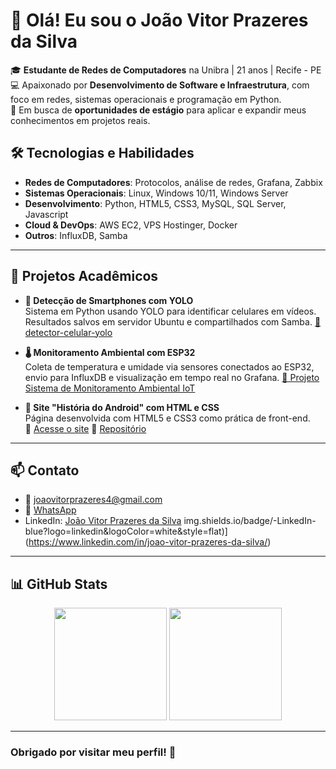 # 👋 Olá! Eu sou o João Vitor Prazeres da Silva

🎓 **Estudante de Redes de Computadores** na Unibra | 21 anos | Recife - PE  
💻 Apaixonado por **Desenvolvimento de Software e Infraestrutura**, com foco em redes, sistemas operacionais e programação em Python.  
🚀 Em busca de **oportunidades de estágio** para aplicar e expandir meus conhecimentos em projetos reais.

## 🛠️ Tecnologias e Habilidades

- **Redes de Computadores**: Protocolos, análise de redes, Grafana, Zabbix  
- **Sistemas Operacionais**: Linux, Windows 10/11, Windows Server  
- **Desenvolvimento**: Python, HTML5, CSS3, MySQL, SQL Server, Javascript 
- **Cloud & DevOps**: AWS EC2, VPS Hostinger, Docker  
- **Outros**: InfluxDB, Samba

---

## 💼 Projetos Acadêmicos

- **📱 Detecção de Smartphones com YOLO**  
  Sistema em Python usando YOLO para identificar celulares em vídeos. Resultados salvos em servidor Ubuntu e compartilhados com Samba.
  [🔗 detector-celular-yolo](https://github.com/juanvitor04/detector-celular-yolo)


- **🌡️ Monitoramento Ambiental com ESP32**  
  Coleta de temperatura e umidade via sensores conectados ao ESP32, envio para InfluxDB e visualização em tempo real no Grafana.
  [🔗 Projeto Sistema de Monitoramento Ambiental IoT](https://github.com/juanvitor04/sistema-de-monitoramento-ambiental-iot)


- **🤖 Site "História do Android" com HTML e CSS**  
  Página desenvolvida com HTML5 e CSS3 como prática de front-end.  
  🔗 [Acesse o site](https://juanvitor04.github.io/projeto-android/)  🔗 [Repositório](https://github.com/juanvitor04/projeto-android)  

---


## 📫 Contato

- 📧 joaovitorprazeres4@gmail.com  
- 📱 [WhatsApp](https://wa.me/5581982926848)  
- LinkedIn: [João Vitor Prazeres da Silva](https://www.linkedin.com/in/joao-vitor-prazeres-da-silva/)
img.shields.io/badge/-LinkedIn-blue?logo=linkedin&logoColor=white&style=flat)](https://www.linkedin.com/in/joao-vitor-prazeres-da-silva/)

---

## 📊 GitHub Stats

<div align="center">

<!-- GitHub Stats -->
<img height="180em" src="https://github-readme-stats.vercel.app/api?username=juanvitor04&show_icons=true&theme=tokyonight&cache_seconds=3600" />

<!-- Top Languages -->
<img height="180em" src="https://github-readme-stats.vercel.app/api/top-langs/?username=juanvitor04&layout=compact&theme=tokyonight&langs_count=6&cache_seconds=3600" />


</div>

---

### Obrigado por visitar meu perfil! 🚀
